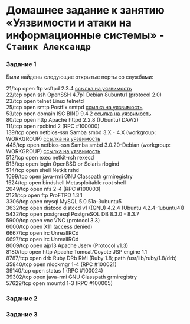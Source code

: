 # Домашнее задание к занятию «Уязвимости и атаки на информационные системы» - `Станик Александр`

### Задание 1
Были найдены следующие открытые порты со службами:

21/tcp    open  ftp         vsftpd 2.3.4 [ссылка на уязвимость](https://www.exploit-db.com/exploits/49757)  
22/tcp    open  ssh         OpenSSH 4.7p1 Debian 8ubuntu1 (protocol 2.0)  
23/tcp    open  telnet      Linux telnetd  
25/tcp    open  smtp        Postfix smtpd [ссылка на уязвимость](https://www.exploit-db.com/exploits/48185)  
53/tcp    open  domain      ISC BIND 9.4.2 [ссылка на уязвимость](https://www.exploit-db.com/exploits/37721)  
80/tcp    open  http        Apache httpd 2.2.8 ((Ubuntu) DAV/2)  
111/tcp   open  rpcbind     2 (RPC #100000)  
139/tcp   open  netbios-ssn Samba smbd 3.X - 4.X (workgroup: WORKGROUP) [ссылка на уязвимость](https://www.exploit-db.com/exploits/42060)  
445/tcp   open  netbios-ssn Samba smbd 3.0.20-Debian (workgroup: WORKGROUP) [ссылка на уязвимость](https://www.exploit-db.com/exploits/42060)  
512/tcp   open  exec        netkit-rsh rexecd  
513/tcp   open  login       OpenBSD or Solaris rlogind  
514/tcp   open  shell       Netkit rshd  
1099/tcp  open  java-rmi    GNU Classpath grmiregistry  
1524/tcp  open  bindshell   Metasploitable root shell  
2049/tcp  open  nfs         2-4 (RPC #100003)  
2121/tcp  open  ftp         ProFTPD 1.3.1  
3306/tcp  open  mysql       MySQL 5.0.51a-3ubuntu5  
3632/tcp  open  distccd     distccd v1 ((GNU) 4.2.4 (Ubuntu 4.2.4-1ubuntu4))  
5432/tcp  open  postgresql  PostgreSQL DB 8.3.0 - 8.3.7  
5900/tcp  open  vnc         VNC (protocol 3.3)  
6000/tcp  open  X11         (access denied)  
6667/tcp  open  irc         UnrealIRCd  
6697/tcp  open  irc         UnrealIRCd  
8009/tcp  open  ajp13       Apache Jserv (Protocol v1.3)  
8180/tcp  open  http        Apache Tomcat/Coyote JSP engine 1.1  
8787/tcp  open  drb         Ruby DRb RMI (Ruby 1.8; path /usr/lib/ruby/1.8/drb)  
35840/tcp open  nlockmgr    1-4 (RPC #100021)  
39140/tcp open  status      1 (RPC #100024)  
39302/tcp open  java-rmi    GNU Classpath grmiregistry  
57629/tcp open  mountd      1-3 (RPC #100005)  

### Задание 2


  ### Задание 3
  
